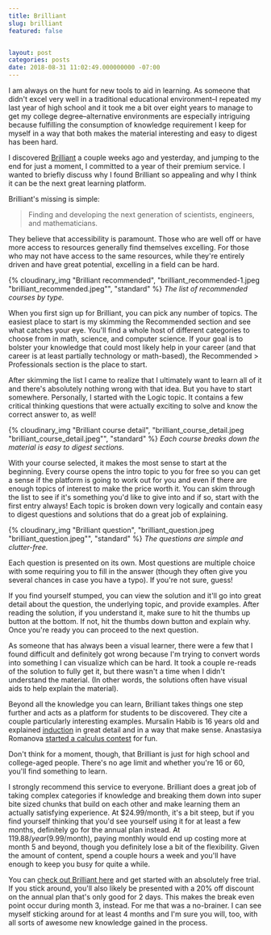 ```yaml
---
title: Brilliant
slug: brilliant
featured: false


layout: post
categories: posts
date: 2018-08-31 11:02:49.000000000 -07:00
---
```


I am always on the hunt for new tools to aid in learning. As someone that didn't excel very well in a traditional educational environment–I repeated my last year of high school and it took me a bit over eight years to manage to get my college degree–alternative environments are especially intriguing because fulfilling the consumption of knowledge requirement I keep for myself in a way that both makes the material interesting and easy to digest has been hard.

I discovered [Brilliant](https://brilliant.org/) a couple weeks ago and yesterday, and jumping to the end for just a moment, I committed to a year of their premium service. I wanted to briefly discuss why I found Brilliant so appealing and why I think it can be the next great learning platform.

Brilliant's missing is simple:

> Finding and developing the next generation of scientists, engineers, and mathematicians.

They believe that accessibility is paramount. Those who are well off or have more access to resources generally find themselves excelling. For those who may not have access to the same resources, while they're entirely driven and have great potential, excelling in a field can be hard.

{% cloudinary_img "Brilliant recommended", "brilliant_recommended-1.jpeg "brilliant\_recommended.jpeg"", "standard" %}
_The list of recommended courses by type._

When you first sign up for Brilliant, you can pick any number of topics. The easiest place to start is my skimming the Recommended section and see what catches your eye. You'll find a whole host of different categories to choose from in math, science, and computer science. If your goal is to bolster your knowledge that could most likely help in your career (and that career is at least partially technology or math-based), the Recommended \> Professionals section is the place to start.

After skimming the list I came to realize that I ultimately want to learn all of it and there's absolutely nothing wrong with that idea. But you have to start somewhere. Personally, I started with the Logic topic. It contains a few critical thinking questions that were actually exciting to solve and know the correct answer to, as well!

{% cloudinary_img "Brilliant course detail", "brilliant_course_detail.jpeg "brilliant\_course\_detail.jpeg"", "standard" %}
_Each course breaks down the material is easy to digest sections._

With your course selected, it makes the most sense to start at the beginning. Every course opens the intro topic to you for free so you can get a sense if the platform is going to work out for you and even if there are enough topics of interest to make the price worth it. You can skim through the list to see if it's something you'd like to give into and if so, start with the first entry always! Each topic is broken down very logically and contain easy to digest questions and solutions that do a great job of explaining.

{% cloudinary_img "Brilliant question", "brilliant_question.jpeg "brilliant\_question.jpeg"", "standard" %}
_The questions are simple and clutter-free._

Each question is presented on its own. Most questions are multiple choice with some requiring you to fill in the answer (though they often give you several chances in case you have a typo). If you're not sure, guess!

If you find yourself stumped, you can view the solution and it'll go into great detail about the question, the underlying topic, and provide examples. After reading the solution, if you understand it, make sure to hit the thumbs up button at the bottom. If not, hit the thumbs down button and explain why. Once you're ready you can proceed to the next question.

As someone that has always been a visual learner, there were a few that I found difficult and definitely got wrong because I'm trying to convert words into something I can visualize which can be hard. It took a couple re-reads of the solution to fully get it, but there wasn't a time when I didn't understand the material. (In other words, the solutions often have visual aids to help explain the material).

Beyond all the knowledge you can learn, Brilliant takes things one step further and acts as a platform for students to be discovered. They cite a couple particularly interesting examples. Mursalin Habib is 16 years old and explained [induction](https://brilliant.org/wiki/induction/) in great detail and in a way that make sense. Anastasiya Romanova [started a calculus contest](https://brilliant.org/discussions/thread/brilliant-integration-contest-season-1-part-2/?ref_id=497326) for fun.

Don't think for a moment, though, that Brilliant is just for high school and college-aged people. There's no age limit and whether you're 16 or 60, you'll find something to learn.

I strongly recommend this service to everyone. Brilliant does a great job of taking complex categories if knowledge and breaking them down into super bite sized chunks that build on each other and make learning them an actually satisfying experience. At $24.99/month, it's a bit steep, but if you find yourself thinking that you'd see yourself using it for at least a few months, definitely go for the annual plan instead. At $119.88/year ($9.99/month), paying monthly would end up costing more at month 5 and beyond, though you definitely lose a bit of the flexibility. Given the amount of content, spend a couple hours a week and you'll have enough to keep you busy for quite a while.

You can [check out Brilliant here](https://brilliant.org/) and get started with an absolutely free trial. If you stick around, you'll also likely be presented with a 20% off discount on the annual plan that's only good for 2 days. This makes the break even point occur during month 3, instead. For me that was a no-brainer. I can see myself sticking around for at least 4 months and I'm sure you will, too, with all sorts of awesome new knowledge gained in the process.


